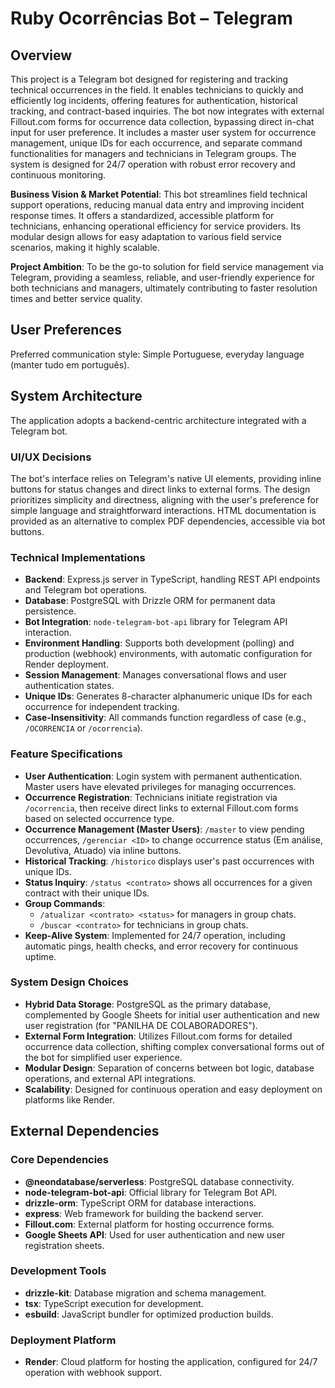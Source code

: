 # Ruby Ocorrências Bot – Telegram

## Overview
This project is a Telegram bot designed for registering and tracking technical occurrences in the field. It enables technicians to quickly and efficiently log incidents, offering features for authentication, historical tracking, and contract-based inquiries. The bot now integrates with external Fillout.com forms for occurrence data collection, bypassing direct in-chat input for user preference. It includes a master user system for occurrence management, unique IDs for each occurrence, and separate command functionalities for managers and technicians in Telegram groups. The system is designed for 24/7 operation with robust error recovery and continuous monitoring.

**Business Vision & Market Potential**: This bot streamlines field technical support operations, reducing manual data entry and improving incident response times. It offers a standardized, accessible platform for technicians, enhancing operational efficiency for service providers. Its modular design allows for easy adaptation to various field service scenarios, making it highly scalable.

**Project Ambition**: To be the go-to solution for field service management via Telegram, providing a seamless, reliable, and user-friendly experience for both technicians and managers, ultimately contributing to faster resolution times and better service quality.

## User Preferences
Preferred communication style: Simple Portuguese, everyday language (manter tudo em português).

## System Architecture

The application adopts a backend-centric architecture integrated with a Telegram bot.

### UI/UX Decisions
The bot's interface relies on Telegram's native UI elements, providing inline buttons for status changes and direct links to external forms. The design prioritizes simplicity and directness, aligning with the user's preference for simple language and straightforward interactions. HTML documentation is provided as an alternative to complex PDF dependencies, accessible via bot buttons.

### Technical Implementations
- **Backend**: Express.js server in TypeScript, handling REST API endpoints and Telegram bot operations.
- **Database**: PostgreSQL with Drizzle ORM for permanent data persistence.
- **Bot Integration**: `node-telegram-bot-api` library for Telegram API interaction.
- **Environment Handling**: Supports both development (polling) and production (webhook) environments, with automatic configuration for Render deployment.
- **Session Management**: Manages conversational flows and user authentication states.
- **Unique IDs**: Generates 8-character alphanumeric unique IDs for each occurrence for independent tracking.
- **Case-Insensitivity**: All commands function regardless of case (e.g., `/OCORRENCIA` or `/ocorrencia`).

### Feature Specifications
- **User Authentication**: Login system with permanent authentication. Master users have elevated privileges for managing occurrences.
- **Occurrence Registration**: Technicians initiate registration via `/ocorrencia`, then receive direct links to external Fillout.com forms based on selected occurrence type.
- **Occurrence Management (Master Users)**: `/master` to view pending occurrences, `/gerenciar <ID>` to change occurrence status (Em análise, Devolutiva, Atuado) via inline buttons.
- **Historical Tracking**: `/historico` displays user's past occurrences with unique IDs.
- **Status Inquiry**: `/status <contrato>` shows all occurrences for a given contract with their unique IDs.
- **Group Commands**:
    - `/atualizar <contrato> <status>` for managers in group chats.
    - `/buscar <contrato>` for technicians in group chats.
- **Keep-Alive System**: Implemented for 24/7 operation, including automatic pings, health checks, and error recovery for continuous uptime.

### System Design Choices
- **Hybrid Data Storage**: PostgreSQL as the primary database, complemented by Google Sheets for initial user authentication and new user registration (for "PANILHA DE COLABORADORES").
- **External Form Integration**: Utilizes Fillout.com forms for detailed occurrence data collection, shifting complex conversational forms out of the bot for simplified user experience.
- **Modular Design**: Separation of concerns between bot logic, database operations, and external API integrations.
- **Scalability**: Designed for continuous operation and easy deployment on platforms like Render.

## External Dependencies

### Core Dependencies
- **@neondatabase/serverless**: PostgreSQL database connectivity.
- **node-telegram-bot-api**: Official library for Telegram Bot API.
- **drizzle-orm**: TypeScript ORM for database interactions.
- **express**: Web framework for building the backend server.
- **Fillout.com**: External platform for hosting occurrence forms.
- **Google Sheets API**: Used for user authentication and new user registration sheets.

### Development Tools
- **drizzle-kit**: Database migration and schema management.
- **tsx**: TypeScript execution for development.
- **esbuild**: JavaScript bundler for optimized production builds.

### Deployment Platform
- **Render**: Cloud platform for hosting the application, configured for 24/7 operation with webhook support.